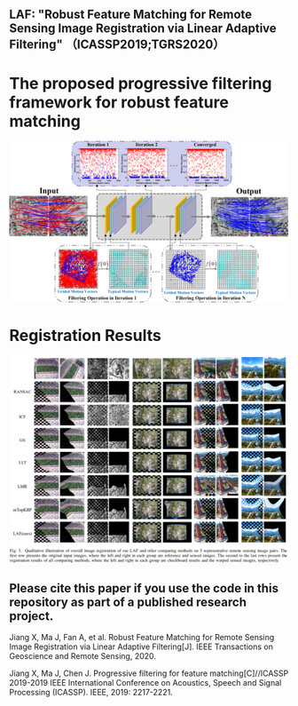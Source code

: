 ## LAF: "Robust Feature Matching for Remote Sensing Image Registration via Linear Adaptive Filtering" （ICASSP2019;TGRS2020）

# The proposed progressive filtering framework for robust feature matching
 ![FrameworkFig](https://github.com/StaRainJ/LAF/blob/master/Fig/StructureFig.png)
 
# Registration Results
 ![Registration Results](https://github.com/StaRainJ/LAF/blob/master/Fig/RegResults.png)
 
## Please cite this paper if you use the code in this repository as part of a published research project.

Jiang X, Ma J, Fan A, et al. Robust Feature Matching for Remote Sensing Image Registration via Linear Adaptive Filtering[J]. IEEE Transactions on Geoscience and Remote Sensing, 2020.

Jiang X, Ma J, Chen J. Progressive filtering for feature matching[C]//ICASSP 2019-2019 IEEE International Conference on Acoustics, Speech and Signal Processing (ICASSP). IEEE, 2019: 2217-2221.

